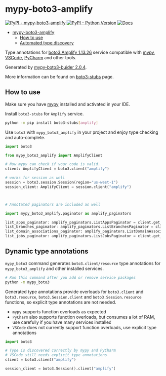 # mypy-boto3-amplify

[![PyPI - mypy-boto3-amplify](https://img.shields.io/pypi/v/mypy-boto3-amplify.svg?color=blue)](https://pypi.org/project/mypy-boto3-amplify)
[![PyPI - Python Version](https://img.shields.io/pypi/pyversions/mypy-boto3-amplify.svg?color=blue)](https://pypi.org/project/mypy-boto3-amplify)
[![Docs](https://img.shields.io/readthedocs/mypy-boto3-builder.svg?color=blue)](https://mypy-boto3-builder.readthedocs.io/)

- [mypy-boto3-amplify](#mypy-boto3-amplify)
  - [How to use](#how-to-use)
  - [Automated type discovery](#automated-type-discovery)

Type annotations for
[boto3.Amplify 1.13.26](https://boto3.amazonaws.com/v1/documentation/api/1.13.26/reference/services/amplify.html#Amplify) service
compatible with [mypy](https://github.com/python/mypy), [VSCode](https://code.visualstudio.com/),
[PyCharm](https://www.jetbrains.com/pycharm/) and other tools.

Generated by [mypy-boto3-buider 2.0.4](https://github.com/vemel/mypy_boto3_builder).

More information can be found on [boto3-stubs](https://pypi.org/project/boto3-stubs/) page.

## How to use

Make sure you have [mypy](https://github.com/python/mypy) installed and activated in your IDE.

Install `boto3-stubs` for `Amplify` service.

```bash
python -m pip install boto3-stubs[amplify]
```

Use `boto3` with `mypy_boto3_amplify` in your project and enjoy type checking and auto-complete.

```python
import boto3

from mypy_boto3_amplify import AmplifyClient

# Now mypy can check if your code is valid.
client: AmplifyClient = boto3.client("amplify")

# works for session as well
session = boto3.session.Session(region="us-west-1")
session_client: AmplifyClient = session.client("amplify")



# Annotated paginators are included as well

import mypy_boto3_amplify.paginator as amplify_paginators

list_apps_paginator: amplify_paginators.ListAppsPaginator = client.get_paginator("list_apps")
list_branches_paginator: amplify_paginators.ListBranchesPaginator = client.get_paginator("list_branches")
list_domain_associations_paginator: amplify_paginators.ListDomainAssociationsPaginator = client.get_paginator("list_domain_associations")
list_jobs_paginator: amplify_paginators.ListJobsPaginator = client.get_paginator("list_jobs")
```

## Dynamic type annotations

`mypy_boto3` command generates `boto3.client/resource` type annotations for
`mypy_boto3_amplify` and other installed services.

```bash
# Run this command after you add or remove service packages
python -m mypy_boto3
```

Generated type annotations provide overloads for `boto3.client` and `boto3.resource`,
`boto3.Session.client` and `boto3.Session.resource` functions,
so explicit type annotations are not needed.

- `mypy` supports function overloads as expected
- `PyCharm` also supports function overloads, but consumes a lot of RAM, use carefully if you have many services installed
- `VSCode` does not currently support function overloads, use explicit type annotations

```python
import boto3

# Type is discovered correctly by mypy and PyCharm
# VSCode still needs explicit type annotations
client = boto3.client("amplify")

session_client = boto3.Session().client("amplify")
```